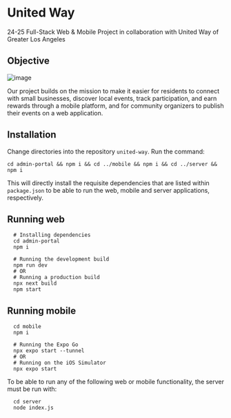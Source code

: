 # United Way
24-25 Full-Stack Web & Mobile Project in collaboration with United Way of Greater Los Angeles

## Objective
![image](https://github.com/user-attachments/assets/58f435e5-1943-44dc-8283-fbb0618ed0c8)

Our project builds on the mission to make it easier for residents to connect with small businesses, discover local events, track participation, and earn rewards through a mobile platform, and for community organizers to publish their events on a web application.

## Installation
Change directories into the repository `united-way`. 
Run the command:
```shell
cd admin-portal && npm i && cd ../mobile && npm i && cd ../server && npm i
```
This will directly install the requisite dependencies that are listed within `package.json` to be able to run the web, mobile and server applications, respectively.

## Running web
```shell
  # Installing dependencies
  cd admin-portal
  npm i

  # Running the development build
  npm run dev
  # OR
  # Running a production build
  npx next build
  npm start
```

## Running mobile
```shell
  cd mobile
  npm i

  # Running the Expo Go
  npx expo start --tunnel
  # OR
  # Running on the iOS Simulator
  npx expo start
```

To be able to run any of the following web or mobile functionality, the server must be run with:
```shell
  cd server
  node index.js
```
